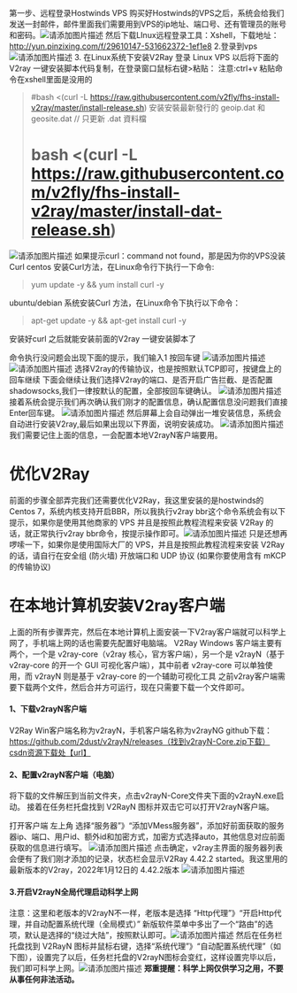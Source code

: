 第一步、远程登录Hostwinds VPS
购买好Hostwinds的VPS之后，系统会给我们发送一封邮件，邮件里面我们需要用到VPS的ip地址、端口号、还有管理员的账号和密码。![请添加图片描述](https://img-blog.csdnimg.cn/ae445f22074446b5b76105b6eb2db2c4.png)
然后下载LInux远程登录工具：Xshell，下载地址：http://yun.pinzixing.com/f/29610147-531662372-1ef1e8
2.登录到vps
![请添加图片描述](https://img-blog.csdnimg.cn/34a83f2c5f804c0ea3c1e2ba11799f1b.jpeg)
3. 在Linux系统下安装V2Ray
登录 Linux VPS 以后将下面的V2ray 一键安装脚本代码复制，在登录窗口鼠标右键>粘贴：
注意:ctrl+v 粘贴命令在xshell里面是没用的
> #bash <(curl -L https://raw.githubusercontent.com/v2fly/fhs-install-v2ray/master/install-release.sh)
安装安裝最新發行的 geoip.dat 和 geosite.dat
> // 只更新 .dat 資料檔
> # bash <(curl -L https://raw.githubusercontent.com/v2fly/fhs-install-v2ray/master/install-dat-release.sh)

![请添加图片描述](https://img-blog.csdnimg.cn/1d41c105311d49c1b326689609ba7e17.png)
如果提示curl：command not found，那是因为你的VPS没装Curl
centos 安装Curl方法，在Linux命令行下执行一下命令:
> yum update -y && yum install curl -y

ubuntu/debian 系统安装Curl 方法，在Linux命令下执行以下命令：
> apt-get update -y && apt-get install curl -y

安装好curl 之后就能安装前面的V2ray 一键安装脚本了

命令执行没问题会出现下面的提示，我们输入1 按回车键
![请添加图片描述](https://img-blog.csdnimg.cn/d64c7066feb745b497e11d319a2147d6.png)
![请添加图片描述](https://img-blog.csdnimg.cn/f61bab21551b4b559990a5434f9982e1.png)
选择V2ray的传输协议，也是按照默认TCP即可，按键盘上的回车继续
下面会继续让我们选择V2ray的端口、是否开启广告拦截、是否配置shadowsocks,我们一律按默认的配置，全部按回车键确认。
![请添加图片描述](https://img-blog.csdnimg.cn/94fce938b9734a4e9c63fd107277ea58.png)
接着系统会提示我们再次确认我们刚才的配置信息，确认配置信息没问题我们直接Enter回车键。
![请添加图片描述](https://img-blog.csdnimg.cn/10ebfbf3d7b143ac8f1c7d94d547f167.png)
然后屏幕上会自动弹出一堆安装信息，系统会自动进行安装V2ray,最后如果出现以下界面，说明安装成功。
![请添加图片描述](https://img-blog.csdnimg.cn/ad0faf7a0ec541d0b26deca7604a7448.png)
我们需要记住上面的信息，一会配置本地V2rayN客户端要用。
# 优化V2Ray
前面的步骤全部弄完我们还需要优化V2Ray，我这里安装的是hostwinds的Centos 7，系统内核支持开启BBR，所以我执行v2ray bbr这个命令系统会有以下提示，如果你是使用其他商家的 VPS 并且是按照此教程流程来安装 V2Ray 的话，就正常执行v2ray bbr命令，按提示操作即可。![请添加图片描述](https://img-blog.csdnimg.cn/02ad072ae7ea483a96b93c7570ae70f2.png)
只是还想再啰嗦一下，如果你是使用国际大厂的 VPS，并且是按照此教程流程来安装 V2Ray 的话，请自行在安全组 (防火墙) 开放端口和 UDP 协议 (如果你要使用含有 mKCP 的传输协议)
# 在本地计算机安装V2ray客户端
上面的所有步骤弄完，然后在本地计算机上面安装一下V2ray客户端就可以科学上网了，手机端上网的话也需要先配置好电脑端。
 V2Ray Windows 客户端主要有两个，一个是 v2ray-core（v2ray 核心，官方客户端），另一个是 v2rayN（基于 v2ray-core 的开一个 GUI 可视化客户端），其中前者 v2ray-core 可以单独使用，而 v2rayN 则是基于 v2ray-core 的一个辅助可视化工具
之前v2ray客户端需要下载两个文件，然后合并方可运行，现在只需要下载一个文件即可。
#### 1、下载v2rayN客户端
V2Ray Win客户端名称为v2rayN，手机客户端名称为v2rayNG
github下载：https://github.com/2dust/v2rayN/releases（找到v2rayN-Core.zip下载）
[csdn资源下载处【url】](https://download.csdn.net/download/weixin_42892543/86946860)
#### 2、配置v2rayN客户端（电脑）
将下载的文件解压到当前文件夹，点击v2rayN-Core文件夹下面的v2rayN.exe启动。
接着在任务栏托盘找到 V2RayN 图标并双击它可以打开V2rayN客户端。


打开客户端 左上角 选择“服务器”》“添加VMess服务器”，添加好前面获取的服务器ip、端口、用户id、额外id和加密方式，加密方式选择auto，其他信息对应前面获取的信息进行填写。
![请添加图片描述](https://img-blog.csdnimg.cn/eda1510383204da9a4e88b2518209ae1.png)
点击确定，v2ray主界面的服务器列表会便有了我们刚才添加的记录，状态栏会显示V2Ray 4.42.2 started。我这里用的最新版本的V2ray，2022年1月12日的 4.42.2版本
![请添加图片描述](https://img-blog.csdnimg.cn/0d34629ba3ba4a708b15efac4233e83d.png)
#### 3.开启V2rayN全局代理启动科学上网
注意：这里和老版本的V2rayN不一样，老版本是选择 “Http代理”》“开启Http代理，并自动配置系统代理（全局模式）”
新版软件菜单中多出了一个“路由”的选项，默认是选择的“绕过大陆”，按照默认即可。![请添加图片描述](https://img-blog.csdnimg.cn/6e706185b8194d93838047cccd90894d.png)
然后在任务栏托盘找到 V2RayN 图标并鼠标右键，选择“系统代理”》“自动配置系统代理”（如下图），设置完了以后，任务栏托盘的V2rayN图标会变红，这样设置完毕以后，我们即可科学上网。![请添加图片描述](https://img-blog.csdnimg.cn/909b80baffac4751ab61fbe9c69f65c9.png)
 **郑重提醒：科学上网仅供学习之用，不要从事任何非法活动。**
